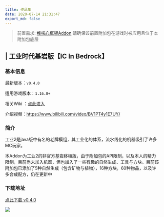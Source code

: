 ```yaml
---
title: 作品集
date: 2020-07-14 21:31:47
export_md: false
---
```


> 
>
> 前置需求: [榫核心框架Addon](/mortise/index.html) 请确保该前置附加包在游戏时被应用且位于本附加包底层

<section class="mdui-typo theme-post__card__content">
          <h1><b id="镭射更新-版本-v040">| 工业时代基岩版【IC In Bedrock】</b></h1>



### 基本信息

最新版本：`v0.4.0`

适用游戏版本：`1.16.0+`

相关Wiki ：[点此进入](/MyBlog/wikis/icib/index.html)

介绍视频：https://www.bilibili.com/video/BV1PT4y1E7UY/

### 简介

工业2是java版中有名的老牌模组，其工业化的体系，流水线化的机器吸引了许多MC玩家。

本Addon为工业2的非官方基岩移植版，由于附加包的API限制，以及本人的精力限制，目前尚未加入机器，但也加入了一些有趣的自然生成、工具与方块。目前该附加包已添加了5种自然生成（包含矿物与植物），16种方块，60种物品，以及许多合成配方，仍在更新中

### 下载地址

[点此下载 v0.4.0](https://www.lanzous.com/iTCDBeo1zxc)

<img src="\MyBlog\works\images\icib_cover.png"></img>